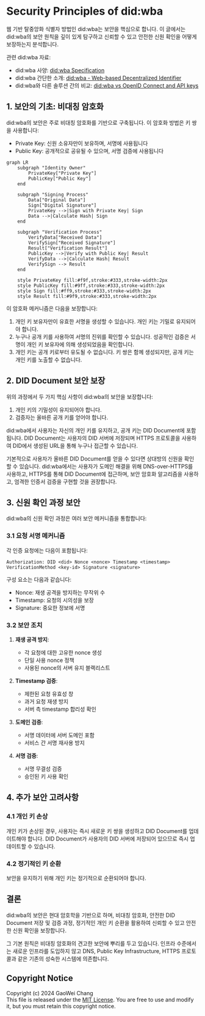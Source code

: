 # Security Principles of did:wba

웹 기반 탈중앙화 식별자 방법인 did:wba는 보안을 핵심으로 합니다. 이 글에서는 did:wba의 보안 원칙을 깊이 있게 탐구하고 신뢰할 수 있고 안전한 신원 확인을 어떻게 보장하는지 분석합니다.

관련 did:wba 자료:

- did:wba 사양: [did:wba Specification](https://github.com/agent-network-protocol/AgentNetworkProtocol/blob/main/03-did%3Awba%20Method%20Design%20Specification.md)
- did:wba 간단한 소개: [did:wba - Web-based Decentralized Identifier](https://github.com/agent-network-protocol/AgentNetworkProtocol/blob/main/blogs/did%3Awba%2C%20a%20Web-based%20Decentralized%20Identifier.md)
- did:wba와 다른 솔루션 간의 비교: [did:wba vs OpenID Connect and API keys](https://github.com/agent-network-protocol/AgentNetworkProtocol/blob/main/blogs/Comparison%20of%20did%3Awba%20with%20OpenID%20Connect%20and%20API%20keys.md)

## 1. 보안의 기초: 비대칭 암호화

did:wba의 보안은 주로 비대칭 암호화를 기반으로 구축됩니다. 이 암호화 방법은 키 쌍을 사용합니다:

- Private Key: 신원 소유자만이 보유하며, 서명에 사용됩니다
- Public Key: 공개적으로 공유될 수 있으며, 서명 검증에 사용됩니다

```mermaid
graph LR
    subgraph "Identity Owner"
        PrivateKey["Private Key"]
        PublicKey["Public Key"]
    end
    
    subgraph "Signing Process"
        Data["Original Data"]
        Sign["Digital Signature"]
        PrivateKey -->|Sign with Private Key| Sign
        Data -->|Calculate Hash| Sign
    end
    
    subgraph "Verification Process"
        VerifyData["Received Data"]
        VerifySign["Received Signature"]
        Result["Verification Result"]
        PublicKey -->|Verify with Public Key| Result
        VerifyData -->|Calculate Hash| Result
        VerifySign --> Result
    end

    style PrivateKey fill:#f9f,stroke:#333,stroke-width:2px
    style PublicKey fill:#9ff,stroke:#333,stroke-width:2px
    style Sign fill:#ff9,stroke:#333,stroke-width:2px
    style Result fill:#9f9,stroke:#333,stroke-width:2px 
```

이 암호화 메커니즘은 다음을 보장합니다:

1. 개인 키 보유자만이 유효한 서명을 생성할 수 있습니다. 개인 키는 기밀로 유지되어야 합니다.
2. 누구나 공개 키를 사용하여 서명의 진위를 확인할 수 있습니다. 성공적인 검증은 서명이 개인 키 보유자에 의해 생성되었음을 확인합니다.
3. 개인 키는 공개 키로부터 유도될 수 없습니다. 키 쌍은 함께 생성되지만, 공개 키는 개인 키를 노출할 수 없습니다.

## 2. DID Document 보안 보장

위의 과정에서 두 가지 핵심 사항이 did:wba의 보안을 보장합니다:

1. 개인 키의 기밀성이 유지되어야 합니다.
2. 검증자는 올바른 공개 키를 얻어야 합니다.

did:wba에서 사용자는 자신의 개인 키를 유지하고, 공개 키는 DID Document에 포함됩니다. DID Document는 사용자의 DID 서버에 저장되며 HTTPS 프로토콜을 사용하여 DID에서 생성된 URL을 통해 누구나 접근할 수 있습니다.

기본적으로 사용자가 올바른 DID Document를 얻을 수 있다면 상대방의 신원을 확인할 수 있습니다. did:wba에서는 사용자가 도메인 해결을 위해 DNS-over-HTTPS를 사용하고, HTTPS를 통해 DID Document에 접근하며, 보안 암호화 알고리즘을 사용하고, 엄격한 인증서 검증을 구현할 것을 권장합니다.

## 3. 신원 확인 과정 보안

did:wba의 신원 확인 과정은 여러 보안 메커니즘을 통합합니다:

### 3.1 요청 서명 메커니즘

각 인증 요청에는 다음이 포함됩니다:

```
Authorization: DID <did> Nonce <nonce> Timestamp <timestamp> VerificationMethod <key-id> Signature <signature>
```

구성 요소는 다음과 같습니다:

- Nonce: 재생 공격을 방지하는 무작위 수
- Timestamp: 요청의 시의성을 보장
- Signature: 중요한 정보에 서명

### 3.2 보안 조치

1. **재생 공격 방지**:
   - 각 요청에 대한 고유한 nonce 생성
   - 단일 사용 nonce 정책
   - 사용된 nonce의 서버 유지 블랙리스트

2. **Timestamp 검증**:
   - 제한된 요청 유효성 창
   - 과거 요청 재생 방지
   - 서버 측 timestamp 합리성 확인

3. **도메인 검증**:
   - 서명 데이터에 서버 도메인 포함
   - 서비스 간 서명 재사용 방지

4. **서명 검증**:
   - 서명 무결성 검증
   - 승인된 키 사용 확인

## 4. 추가 보안 고려사항

### 4.1 개인 키 손상

개인 키가 손상된 경우, 사용자는 즉시 새로운 키 쌍을 생성하고 DID Document를 업데이트해야 합니다. DID Document가 사용자의 DID 서버에 저장되어 있으므로 즉시 업데이트할 수 있습니다.

### 4.2 정기적인 키 순환

보안을 유지하기 위해 개인 키는 정기적으로 순환되어야 합니다.

## 결론

did:wba의 보안은 현대 암호학을 기반으로 하며, 비대칭 암호화, 안전한 DID Document 저장 및 검증 과정, 정기적인 개인 키 순환을 활용하여 신뢰할 수 있고 안전한 신원 확인을 보장합니다.

그 기본 원칙은 비대칭 암호화의 견고한 보안에 뿌리를 두고 있습니다. 인프라 수준에서는 새로운 인프라를 도입하지 않고 DNS, Public Key Infrastructure, HTTPS 프로토콜과 같은 기존의 성숙한 시스템에 의존합니다.

## Copyright Notice

Copyright (c) 2024 GaoWei Chang  
This file is released under the [MIT License](./LICENSE). You are free to use and modify it, but you must retain this copyright notice.
